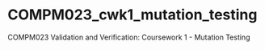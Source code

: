 # COMPM023_cwk1_mutation_testing
COMPM023 Validation and Verification: Coursework 1 - Mutation Testing
